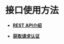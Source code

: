 # 接口使用方法<a name="zh-cn_topic_0034672273"></a>

-   **[REST API介绍](REST-API介绍.md)**  

-   **[获取请求认证](获取请求认证-0.md)**  



